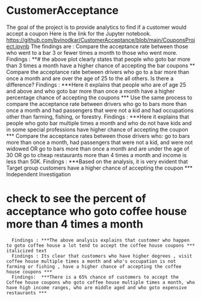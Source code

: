 # CustomerAcceptance
The goal of the project is to provide analytics to find if a customer would accept a coupon 
Here is the link for the Jupyter notebook.  https://github.com/bvinodkar/CustomerAcceptance/blob/main/CouponsProject.ipynb
The findings are :
Compare the acceptance rate between those who went to a bar 3 or fewer times a month to those who went more.
      Findings :  **# the above plot clearly states that people who goto bar more than 3 times a month have a higher chance of accepting the bar coupons **
Compare the acceptance rate between drivers who go to a bar more than once a month and are over the age of 25 to the all others. Is there a difference?
      Findings : ***Here it explains that people who are of age 25 and above and who goto bar more than once a month have a higher percentage chance of accepting the coupons ***
Use the same process to compare the acceptance rate between drivers who go to bars more than once a month and had passengers that were not a kid and had occupations other than farming, fishing, or forestry.
      Findings :  ***Here it explains that people who goto bar multiple times a month and who do not have kids and in some special professions have higher chance of accepting the coupon ***
Compare the acceptance rates between those drivers who:
go to bars more than once a month, had passengers that were not a kid, and were not widowed OR
go to bars more than once a month and are under the age of 30 OR
go to cheap restaurants more than 4 times a month and income is less than 50K.
       Findings :  ***Based on the analysis, it is very evident that Target group customers have a higher chance of accepting the coupon ***
  Independent Investigation
  # check to see the percent of acceptance who goto coffee house  more than 4 times a month
      Findings : ***The above analysis explains that customer who happen to goto coffee house a lot tend to accept the coffee house coupons *** italicized text
      Findings : Its clear that customers who have higher degrees , visit coffee house multiple times a month and who's occupation is not farming or fishing , have a higher chance of accepting the coffee house coupons ***
      Findings:  ***There is a 65% chance of customers to accept the Coffee house coupons who goto coffee house multiple times a month, who have high income ranges, who are middle aged and who goto expensive restaurants ***

